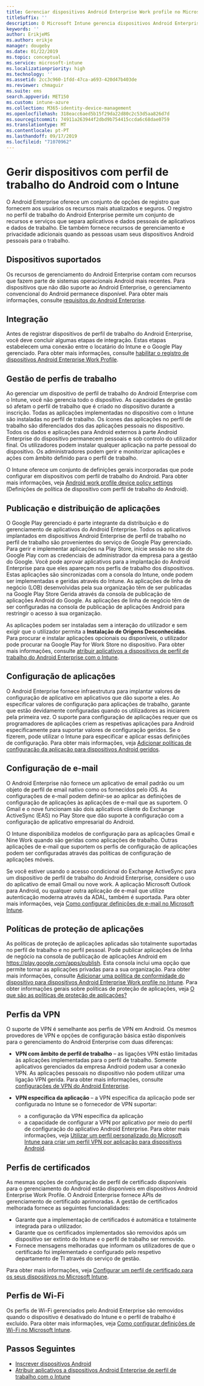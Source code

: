 ```yaml
---
title: Gerenciar dispositivos Android Enterprise Work profile no Microsoft Intune
titleSuffix: ''
description: O Microsoft Intune gerencia dispositivos Android Enterprise de perfil de trabalho para fornecer recursos de gerenciamento adicionais e privacidade quando as pessoas usam seus dispositivos Android pessoais para o trabalho.
keywords: ''
author: ErikjeMS
ms.author: erikje
manager: dougeby
ms.date: 01/22/2019
ms.topic: conceptual
ms.service: microsoft-intune
ms.localizationpriority: high
ms.technology: ''
ms.assetid: 2cc3c960-1fdd-47ca-a693-420d47b403de
ms.reviewer: chmaguir
ms.suite: ems
search.appverid: MET150
ms.custom: intune-azure
ms.collection: M365-identity-device-management
ms.openlocfilehash: 318eacc6aed5b15f29da22d80c2c53d5aa826d7d
ms.sourcegitcommit: 74911a263944f2dbd9b754415ccda6c68dae0759
ms.translationtype: MT
ms.contentlocale: pt-PT
ms.lasthandoff: 09/17/2019
ms.locfileid: "71070962"
---
```

# <a name="manage-android-work-profile-devices-with-intune"></a>Gerir dispositivos com perfil de trabalho do Android com o Intune

O Android Enterprise oferece um conjunto de opções de registro que fornecem aos usuários os recursos mais atualizados e seguros. O registro no perfil de trabalho do Android Enterprise permite um conjunto de recursos e serviços que separa aplicativos e dados pessoais de aplicativos e dados de trabalho. Ele também fornece recursos de gerenciamento e privacidade adicionais quando as pessoas usam seus dispositivos Android pessoais para o trabalho. 

## <a name="supported-devices"></a>Dispositivos suportados

Os recursos de gerenciamento do Android Enterprise contam com recursos que fazem parte de sistemas operacionais Android mais recentes. Para dispositivos que não dão suporte ao Android Enterprise, o gerenciamento convencional do Android permanece disponível. Para obter mais informações, consulte [requisitos do Android Enterprise](https://support.google.com/work/android/answer/6174145?hl=en&ref_topic=6151012).

## <a name="onboarding"></a>Integração

Antes de registrar dispositivos de perfil de trabalho do Android Enterprise, você deve concluir algumas etapas de integração. Estas etapas estabelecem uma conexão entre o locatário do Intune e o Google Play gerenciado. Para obter mais informações, consulte [habilitar o registro de dispositivos Android Enterprise Work Profile](android-work-profile-enroll.md).

## <a name="work-profile-management"></a>Gestão de perfis de trabalho

Ao gerenciar um dispositivo de perfil de trabalho do Android Enterprise com o Intune, você não gerencia todo o dispositivo. As capacidades de gestão só afetam o perfil de trabalho que é criado no dispositivo durante a inscrição. Todas as aplicações implementadas no dispositivo com o Intune são instaladas no perfil de trabalho. Os ícones das aplicações no perfil de trabalho são diferenciados dos das aplicações pessoais no dispositivo. Todos os dados e aplicações para Android externos à parte Android Enterprise do dispositivo permanecem pessoais e sob controlo do utilizador final. Os utilizadores podem instalar qualquer aplicação na parte pessoal do dispositivo. Os administradores podem gerir e monitorizar aplicações e ações com âmbito definido para o perfil de trabalho.

O Intune oferece um conjunto de definições gerais incorporadas que pode configurar em dispositivos com perfil de trabalho do Android. Para obter mais informações, veja [Android work profile device policy settings](compliance-policy-create-android-for-work.md) (Definições de política de dispositivo com perfil de trabalho do Android).

## <a name="app-publishing-and-distribution"></a>Publicação e distribuição de aplicações

O Google Play gerenciado é parte integrante da distribuição e do gerenciamento de aplicativos do Android Enterprise. Todos os aplicativos implantados em dispositivos Android Enterprise de perfil de trabalho no perfil de trabalho são provenientes do serviço de Google Play gerenciado. Para gerir e implementar aplicações na Play Store, inicie sessão no site do Google Play com as credenciais de administrador da empresa para a gestão do Google. Você pode aprovar aplicativos para a implantação do Android Enterprise para que eles apareçam nos perfis de trabalho dos dispositivos. Estas aplicações são sincronizadas com a consola do Intune, onde podem ser implementadas e geridas através do Intune. As aplicações de linha de negócio (LOB) desenvolvidas pela sua organização têm de ser publicadas na Google Play Store Gerida através da consola de publicação de aplicações Android do Google. As aplicações de linha de negócio têm de ser configuradas na consola de publicação de aplicações Android para restringir o acesso à sua organização.

As aplicações podem ser instaladas sem a interação do utilizador e sem exigir que o utilizador permita a **Instalação de Origens Desconhecidas**. Para procurar e instalar aplicações opcionais ou disponíveis, o utilizador pode procurar na Google Play for Work Store no dispositivo. Para obter mais informações, consulte [atribuir aplicativos a dispositivos de perfil de trabalho do Android Enterprise com o Intune](apps-add-android-for-work.md).

## <a name="app-configuration"></a>Configuração de aplicações

O Android Enterprise fornece infraestrutura para implantar valores de configuração de aplicativo em aplicativos que dão suporte a eles. Ao especificar valores de configuração para aplicações de trabalho, garante que estão devidamente configuradas quando os utilizadores as iniciarem pela primeira vez. O suporte para configuração de aplicações requer que os programadores de aplicações criem as respetivas aplicações para Android especificamente para suportar valores de configuração geridos. Se o fizerem, pode utilizar o Intune para especificar e aplicar essas definições de configuração. Para obter mais informações, veja [Adicionar políticas de configuração da aplicação para dispositivos Android geridos](app-configuration-policies-use-android.md).

## <a name="email-configuration"></a>Configuração de e-mail

O Android Enterprise não fornece um aplicativo de email padrão ou um objeto de perfil de email nativo como os fornecidos pelo iOS. As configurações de e-mail podem definir-se ao aplicar as definições de configuração de aplicações às aplicações de e-mail que as suportem. O Gmail e o nove funcionam são dois aplicativos cliente do Exchange ActiveSync (EAS) no Play Store que dão suporte à configuração com a configuração de aplicativo empresarial do Android.

O Intune disponibiliza modelos de configuração para as aplicações Gmail e Nine Work quando são geridas como aplicações de trabalho. Outras aplicações de e-mail que suportem os perfis de configuração de aplicações podem ser configuradas através das políticas de configuração de aplicações móveis.

Se você estiver usando o acesso condicional do Exchange ActiveSync para um dispositivo de perfil de trabalho do Android Enterprise, considere o uso do aplicativo de email Gmail ou nove work. A aplicação Microsoft Outlook para Android, ou qualquer outra aplicação de e-mail que utilize autenticação moderna através da ADAL, também é suportada. Para obter mais informações, veja [Como configurar definições de e-mail no Microsoft Intune](email-settings-configure.md).

## <a name="app-protection-policies"></a>Políticas de proteção de aplicações

As políticas de proteção de aplicações aplicadas são totalmente suportadas no perfil de trabalho e no perfil pessoal. Pode publicar aplicações de linha de negócio na consola de publicação de aplicações Android em https://play.google.com/apps/publish. Esta consola inclui uma opção que permite tornar as aplicações privadas para a sua organização. Para obter mais informações, consulte [Adicionar uma política de conformidade do dispositivo para dispositivos Android Enterprise Work profile no Intune](compliance-policy-create-android-for-work.md). Para obter informações gerais sobre políticas de proteção de aplicações, veja [O que são as políticas de proteção de aplicações?](app-protection-policy.md)

## <a name="vpn-profiles"></a>Perfis da VPN

O suporte de VPN é semelhante aos perfis de VPN em Android. Os mesmos provedores de VPN e opções de configuração básica estão disponíveis para o gerenciamento do Android Enterprise com duas diferenças:

- **VPN com âmbito de perfil de trabalho** – as ligações VPN estão limitadas às aplicações implementadas para o perfil de trabalho. Somente aplicativos gerenciados da empresa Android podem usar a conexão VPN. As aplicações pessoais no dispositivo não podem utilizar uma ligação VPN gerida. Para obter mais informações, consulte [configurações de VPN do Android Enterprise](vpn-settings-android-enterprise.md).

- **VPN específica da aplicação** – a VPN específica da aplicação pode ser configurada no Intune se o fornecedor de VPN suportar:
  - a configuração da VPN específica da aplicação
  - a capacidade de configurar a VPN por aplicativo por meio do perfil de configuração do aplicativo Android Enterprise.
  Para obter mais informações, veja [Utilizar um perfil personalizado do Microsoft Intune para criar um perfil VPN por aplicação para dispositivos Android](android-pulse-secure-per-app-vpn.md).

## <a name="certificate-profiles"></a>Perfis de certificados

As mesmas opções de configuração de perfil de certificado disponíveis para o gerenciamento do Android estão disponíveis em dispositivos Android Enterprise Work Profile. O Android Enterprise fornece APIs de gerenciamento de certificado aprimoradas. A gestão de certificados melhorada fornece as seguintes funcionalidades:

- Garante que a implementação de certificados é automática e totalmente integrada para o utilizador.
- Garante que os certificados implementados são removidos após um dispositivo ser extinto do Intune e o perfil de trabalho ser removido.
- Fornece mensagens melhoradas que informam os utilizadores de que o certificado foi implementado e configurado pelo respetivo departamento de TI através do serviço de gestão.

Para obter mais informações, veja [Configurar um perfil de certificado para os seus dispositivos no Microsoft Intune](certificates-configure.md).

## <a name="wi-fi-profiles"></a>Perfis de Wi-Fi

Os perfis de Wi-Fi gerenciados pelo Android Enterprise são removidos quando o dispositivo é desativado do Intune e o perfil de trabalho é excluído. Para obter mais informações, veja [Como configurar definições de Wi-Fi no Microsoft Intune](wi-fi-settings-configure.md).

## <a name="next-steps"></a>Passos Seguintes
- [Inscrever dispositivos Android](android-enroll.md)
- [Atribuir aplicativos a dispositivos Android Enterprise de perfil de trabalho com o Intune](apps-add-android-for-work.md)

